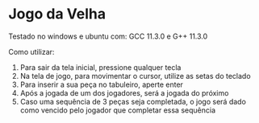 # Jogo da Velha

Testado no windows e ubuntu com:
GCC 11.3.0 e G++ 11.3.0


Como utilizar:

1. Para sair da tela inicial, pressione qualquer tecla
2. Na tela de jogo, para movimentar o cursor, utilize as setas do teclado
3. Para inserir a sua peça no tabuleiro, aperte enter
4. Após a jogada de um dos jogadores, será a jogada do próximo
5. Caso uma sequência de 3 peças seja completada, o jogo será dado como vencido pelo jogador que completar essa sequência


